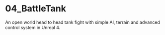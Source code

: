 # 04_BattleTank
An open world head to head tank fight with simple AI, terrain and advanced control system in Unreal 4.
